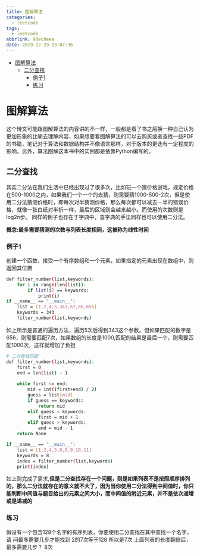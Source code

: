 ```yaml
---
title: 图解算法
categories:
  - leetcode
tags:
  - leetcode
abbrlink: 90ec9eea
date: 2019-12-29 13:07:36
---
```



<!-- @import "[TOC]" {cmd="toc" depthFrom=1 depthTo=6 orderedList=false} -->

<!-- code_chunk_output -->

- [图解算法](#图解算法)
  - [二分查找](#二分查找)
    - [例子1](#例子1)
    - [练习](#练习)

<!-- /code_chunk_output -->

<!--more -->

# 图解算法

这个博文可能跟图解算法的内容讲的不一样，一般都是看了书之后换一种自己认为更加形象的比喻去理解内容，如果想要看图解算法的可以去购买或者查找一些PDF的书籍，笔记对于算法和数据结构并不像语言那样，对于版本的更迭有一定程度的影响。另外，算法图解这本书中的实例都是依靠Python编写的。

## 二分查找
其实二分法在我们生活中已经出现过了很多次，比如玩一个猜价格游戏，规定价格在500-1000之内，如果我们一个一个的去猜，则需要猜1000-500-2次，但是使用二分法猜测价格时，即每次对半猜测价格，那么每次都可以减去一半的错误价格，就像一张白纸对半折一样，最后的区域则会越来越小。而使用的次数则是log2n步。
同样的例子也存在于字典中，查字典的手法同样也可以使用二分法。

**概念:最多需要猜测的次数与列表长度相同，这被称为线性时间**

### 例子1
创建一个函数，接受一个有序数组和一个元素，如果指定的元素出现在数组中，则返回其位置
```bash
def filter_number(list,keywords):
    for i in range(len(list)):
        if list[i] == keywords:
            print(i)
if __name__ == "__main__":
    list = [1,2,4,5,343,67,86,656]    
    keywords = 343
    filter_number(list,keywords)
```
如上所示是普通的遍历方法，遍历5次后得到343这个参数。但如果匹配的数字是656，则需要匹配7次，如果数组的长度是1000,匹配的结果是最后一个，则需要匹配1000次，这样就增加了负担
```bash
# 二分查找匹配
def filter_number(list,keywords):
    first = 0
    end = len(list) - 1
	
    while first <= end:
        mid = int((first+end) / 2)
        guess = list[mid]
        if guess == keywords:
            return mid
        elif guess < keywords:
            first = mid + 1
        elif guess > keywords:
            end = mid - 1
    return None 

if __name__ == "__main__":
    list = [1,2,4,5,6,8,9,10,11]    
    keywords = 8
    index = filter_number(list,keywords)
    print(index)
```
如上则完成了需求,**但是二分查找存在一个问题，则是如果列表不是按照顺序排列的，那么二分法就存在的意义就不大了，因为当你使用二分法得到中间值时，你只能判断中间值与题目给出的元素之间大小，而中间值的附近元素，并不是依次递增或是递减的**

### 练习
假设有一个包含128个名字的有序列表，你要使用二分查找在其中查找一个名字，请 问最多需要几步才能找到
2的7次等于128  所以是7次
上面列表的长度翻倍后，最多需要几步？
8次

